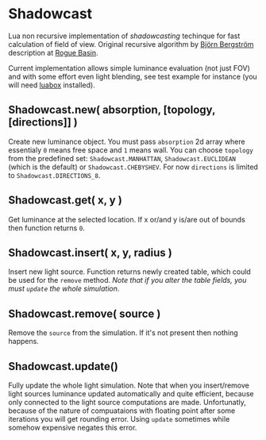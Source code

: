 Shadowcast
==========

Lua non recursive implementation of *shadowcasting* techinque for fast calculation of field of view. Original recursive algorithm by [Björn Bergström](bjorn.bergstrom@roguelikedevelopment.org) description at [Rogue Basin](http://www.roguebasin.com/index.php?title=FOV_using_recursive_shadowcasting). 

Current implementation allows simple luminance evaluation (not just FOV) and with some effort even light blending, see test example for instance (you will need [luabox](https://github.com/iskolbin/luabox) installed).

Shadowcast.new( absorption, [topology, [directions]] )
----------------------------
Create new luminance object. You must pass `absorption` 2d array where essentialy `0` means free space and `1` means wall. You can choose `topology` from the predefined set: `Shadowcast.MANHATTAN`, `Shadowcast.EUCLIDEAN` (which is the default) or `Shadowcast.CHEBYSHEV`. For now `directions` is limited to `Shadowcast.DIRECTIONS_8`. 

Shadowcast.get( x, y )
----------------------
Get luminance at the selected location. If x or/and y is/are out of bounds then function returns `0`.

Shadowcast.insert( x, y, radius )
---------------------------------
Insert new light source. Function returns newly created table, which could be used for the `remove` method. _Note that if you alter the table fields, you must `update` the whole simulation_. 

Shadowcast.remove( source )
---------------------------
Remove the `source` from the simulation. If it's not present then nothing happens.

Shadowcast.update()
-------------------
Fully update the whole light simulation. Note that when you insert/remove light sources luminance updated automatically and quite efficient, because only connected to the light source computations are made. Unfortunatly, because of the nature of compuataions with floating point after some iterations you will get rounding error. Using `update` sometimes while somehow expensive negates this error.
